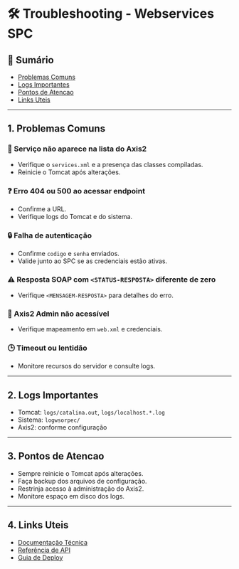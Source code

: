 # 🛠️ Troubleshooting - Webservices SPC

## 📖 Sumário
- [Problemas Comuns](#1-problemas-comuns)
- [Logs Importantes](#2-logs-importantes)
- [Pontos de Atencao](#3-pontos-de-atencao)
- [Links Uteis](#4-links-uteis)

---

## 1. Problemas Comuns

### 🚫 Serviço não aparece na lista do Axis2
- Verifique o `services.xml` e a presença das classes compiladas.
- Reinicie o Tomcat após alterações.

### ❓ Erro 404 ou 500 ao acessar endpoint
- Confirme a URL.
- Verifique logs do Tomcat e do sistema.

### 🔒 Falha de autenticação
- Confirme `codigo` e `senha` enviados.
- Valide junto ao SPC se as credenciais estão ativas.

### ⚠️ Resposta SOAP com `<STATUS-RESPOSTA>` diferente de zero
- Verifique `<MENSAGEM-RESPOSTA>` para detalhes do erro.

### 🔑 Axis2 Admin não acessível
- Verifique mapeamento em `web.xml` e credenciais.

### 🕒 Timeout ou lentidão
- Monitore recursos do servidor e consulte logs.

---

## 2. Logs Importantes
- Tomcat: `logs/catalina.out`, `logs/localhost.*.log`
- Sistema: `logwsorpec/`
- Axis2: conforme configuração

---

## 3. Pontos de Atencao
- Sempre reinicie o Tomcat após alterações.
- Faça backup dos arquivos de configuração.
- Restrinja acesso à administração do Axis2.
- Monitore espaço em disco dos logs.

---

## 4. Links Uteis
- [Documentação Técnica](./TECHNICAL_DOCUMENTATION.md)
- [Referência de API](./API_REFERENCE.md)
- [Guia de Deploy](./DEPLOYMENT_GUIDE.md) 